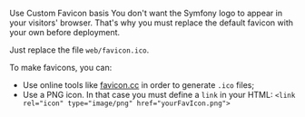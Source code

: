 Use Custom Favicon
basis
You don't want the Symfony logo to appear in your visitors' browser. That's why you must replace the default favicon with your own before deployment.

Just replace the file `web/favicon.ico`.

To make favicons, you can:

* Use online tools like [favicon.cc](http://www.favicon.cc) in order to generate `.ico` files;
* Use a PNG icon. In that case you must define a `link` in your HTML: `<link rel="icon" type="image/png" href="yourFavIcon.png">`
